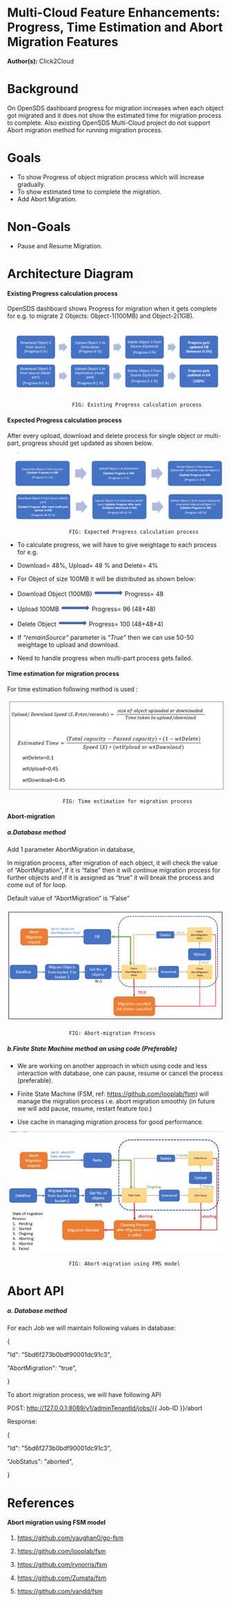 # Multi-Cloud Feature Enhancements: Progress, Time Estimation and Abort Migration Features

**Author(s):** Click2Cloud

# Background

On OpenSDS dashboard progress for migration increases when each object got migrated and it does not show the estimated time for migration process to complete. Also existing OpenSDS Multi-Cloud project do not support Abort migration method for running migration process.

# Goals
- To show Progress of object migration process which will increase gradually.
- To show estimated time to complete the migration.
- Add Abort Migration.

# Non-Goals
- Pause and Resume Migration.

# Architecture Diagram

#### Existing Progress calculation process

OpenSDS dashboard shows Progress for migration when it gets complete for e.g. to migrate 2
Objects: Object-1(100MB) and Object-2(1GB).

![picture](1.png)

                         FIG: Existing Progress calculation process

#### Expected Progress calculation process
After every upload, download and delete process for single object or multi-part, progress should get
updated as shown below.

![picture](2.png)
          
                        FIG: Expected Progress calculation process
   
   - To calculate progress, we will have to give weightage to each process for e.g.
   
 -  Download= 48%, Upload= 48 % and Delete= 4%
   
  - For Object of size 100MB it will be distributed as shown below:
   
  - Download Object (100MB) ![picture](3.png) Progress= 48
   
 -  Upload 100MB            ![picture](3.png) Progress= 96 (48+48)
   
 -  Delete Object           ![picture](3.png) Progress= 100 (48+48+4)
   
  - If _“remainSource”_ parameter is _“True”_ then we can use 50-50 weightage to upload and
   download.
   
  -  Need to handle progress when multi-part process gets failed.
  
 #### Time estimation for migration process
 
 For time estimation following method is used :
 
 ![picture](4.png)
 
                      FIG: Time estimation for migration process
  
  
####   Abort-migration

##### a.Database method
Add 1 parameter AbortMigration in database,

In migration process, after migration of each object, it will check the value of “AbortMigration”,
if it is “false” then it will continue migration process for further objects and if it is assigned as
“true” it will break the process and come out of for loop.   

Default value of “AbortMigration” is “False”

![picture](5.png)

                        FIG: Abort-migration Process
                        

     
  
 ##### b.Finite State Machine method an using code (Preferable)       
 
 - We are working on another approach in which using code and less interaction with database,
   one can pause, resume or cancel the process (preferable).
   
 - Finite State Machine (FSM, ref: https://github.com/looplab/fsm) will manage the
   migration process i.e. abort migration smoothly (in future we will add pause,
   resume, restart feature too.)
   
 - Use cache in managing migration process for good performance.
  
  ![picture](6.png)
  
                        FIG: Abort-migration using FMS model 
 
#  Abort API

##### a. Database method
For each Job we will maintain following values in database:

{

"Id": "5bd6f273b0bdf90001dc91c3",

"AbortMigration": "true",

}

To abort migration process, we will have following API

POST: http://127.0.0.1:8089/v1/adminTenantId/jobs/{{ Job-ID }}/abort

Response:

{

"Id": "5bd6f273b0bdf90001dc91c3",

"JobStatus": "aborted",

}

# References

#### Abort migration using FSM model

1. https://github.com/vaughan0/go-fsm

2. https://github.com/looplab/fsm

3. https://github.com/rynorris/fsm

4. https://github.com/Zumata/fsm

5. https://github.com/yandd/fsm
